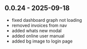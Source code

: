 ## 0.0.24 - 2025-09-18
- fixed dashboard graph not loading
- removed invoices from nav
- added whats new modal
- added online user manual
- added bg image to login page
